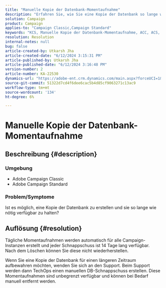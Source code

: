 ```yaml
---
title: "Manuelle Kopie der Datenbank-Momentaufnahme"
description: "Erfahren Sie, wie Sie eine Kopie der Datenbank so lange wie nötig in Adobe Campaign Classic verfügbar halten."
solution: Campaign
product: Campaign
applies-to: "Campaign Classic,Campaign Standard"
keywords: "KCS, Manuelle Kopie der Datenbank-Momentaufnahme, ACC, ACS, "
resolution: Resolution
internal-notes: null
bug: false
article-created-by: Utkarsh Jha
article-created-date: "6/12/2024 3:15:31 PM"
article-published-by: Utkarsh Jha
article-published-date: "6/12/2024 3:16:48 PM"
version-number: 2
article-number: KA-22530
dynamics-url: "https://adobe-ent.crm.dynamics.com/main.aspx?forceUCI=1&pagetype=entityrecord&etn=knowledgearticle&id=da4e8c96-ce28-ef11-840a-00224808decd"
source-git-commit: 51322d7cd4f6dee6cac5b4d85cf9063271c13ac9
workflow-type: tm+mt
source-wordcount: '134'
ht-degree: 6%

---
```


# Manuelle Kopie der Datenbank-Momentaufnahme

## Beschreibung {#description}


### Umgebung

- Adobe Campaign Classic
- Adobe Campaign Standard


### Problem/Symptome

Ist es möglich, eine Kopie der Datenbank zu erstellen und sie so lange wie nötig verfügbar zu halten?


## Auflösung {#resolution}


Tägliche Momentaufnahmen werden automatisch für alle Campaign-Instanzen erstellt und jeder Schnappschuss ist 14 Tage lang verfügbar. Nach dem Löschen können Sie diese nicht wiederherstellen.

Wenn Sie eine Kopie der Datenbank für einen längeren Zeitraum aufbewahren möchten, wenden Sie sich an den Support. Beim Support werden dann TechOps einen manuellen DB-Schnappschuss erstellen. Diese Momentaufnahmen sind unbegrenzt verfügbar und können bei Bedarf manuell entfernt werden.
